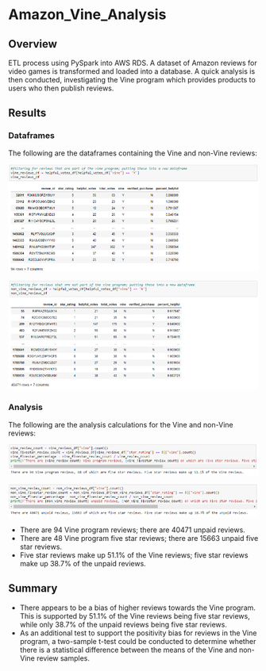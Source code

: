 # Amazon_Vine_Analysis

## Overview

ETL process using PySpark into AWS RDS. A dataset of Amazon reviews for video games is transformed and loaded into a database. A quick analysis is then conducted, investigating the Vine program which provides products to users who then publish reviews.

## Results

### Dataframes

The following are the dataframes containing the Vine and non-Vine reviews:

![1](/Results/vine_df.png)

![2](/Results/non_vine_df.png)

### Analysis

The following are the analysis calculations for the Vine and non-Vine reviews:

![3](/Results/vine_calc.png)

![4](/Results/non_vine_calc.png)

* There are 94 Vine program reviews; there are 40471 unpaid reviews.
* There are 48 Vine program five star reviews; there are 15663 unpaid five star reviews.
* Five star reviews make up 51.1% of the Vine reviews; five star reviews make up 38.7% of the unpaid reviews.

## Summary

* There appears to be a bias of higher reviews towards the Vine program. This is supported by 51.1% of the Vine reviews being five star reviews, while only 38.7% of the unpaid reviews being five star reviews.
* As an additional test to support the positivity bias for reviews in the Vine program, a two-sample t-test could be conducted to determine whether there is a statistical difference between the means of the Vine and non-Vine review samples.